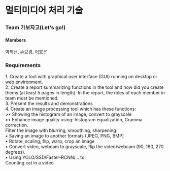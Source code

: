 <h1>멀티미디어 처리 기술</h1>
<h3>Team 가보자고(Let's go!)</h3>
<h4>Members</h4>
<a> 박희선, 손묘경, 이호은 </a>

<h3>Requirements</h3>
<a>
1. Create a tool with graphical user interface (GUI) running on desktop or web environment.<br>
2. Create a report summarizing functions in the tool and how did you create thems (at least 5 pages in length). In the report, the roles of each member in team must be mentioned.<br>
3. Present the results and demonstrations <br>
4. Create an image processing tool which has these functions:<br>
>• Showing the histogram of an image, convert to grayscale<br>
>• Enhance image quality using: histogram equalization, Gramma correction.<br>
Filter the image with blurring, smoothing, sharpening.<br>
   • Saving an image to another formats (JPEG, PNG, BMP)<br>
   • Rotate, scaling, flip, warp, crop an image<br>
   • Convert video, webcam to grayscale, flip the video/webcam (90, 180, 270 degrees).<br>
   • Using YOLO/SSD/Faster-RCNN/… to:<br>
 Counting cat in a video
</a>

